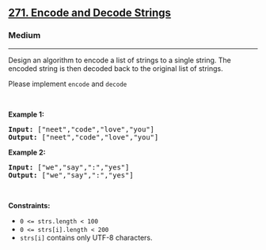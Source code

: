 <h2><a href="https://leetcode.com/problems/encode-and-decode-strings">271. Encode and Decode Strings</a></h2><h3>Medium</h3><hr><p>Design an algorithm to encode a list of strings to a single string. The encoded string is then decoded back to the original list of strings.</p>

<p> Please implement <code>encode</code> and <code>decode</code> </p>

<p>&nbsp;</p>

<p><strong class="example">Example 1:</strong></p>
<pre><strong>Input:</strong> ["neet","code","love","you"]
<strong>Output:</strong> ["neet","code","love","you"]
</pre><p><strong class="example">Example 2:</strong></p>
<pre><strong>Input:</strong> ["we","say",":","yes"]
<strong>Output:</strong> ["we","say",":","yes"]
</pre>

<p>&nbsp;</p>
<p><strong>Constraints:</strong></p>

<ul>
	<li><code>0 &lt;= strs.length &lt; 100</sup></code></li>
	<li><code>0 &lt;= strs[i].length &lt; 200</code></li>
	<li><code>strs[i]</code> contains only UTF-8 characters.</li>
</ul>
